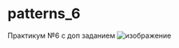 # patterns_6
Практикум №6 с доп заданием
![изображение](https://user-images.githubusercontent.com/113120873/223413343-14d4b685-3aba-4e7b-a62c-7acedaea4b6e.png)

